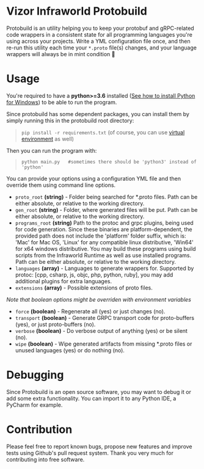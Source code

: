 Vizor Infraworld Protobuild
===========================

Protobuild is an utility helping you to keep your protobuf and gRPC-related code wrappers in a consistent
state for all programming languages you're using across your projects. Write a YML configuration file
once, and then re-run this utility each time your `*.proto` file(s) changes, and your language wrappers will
always be in mint condition :tropical_drink:

Usage
=====

You're required to have a **python>=3.6** installed ([See how to install Python for Windows](https://www.howtogeek.com/197947/how-to-install-python-on-windows/)) to be able to run the program.

Since protobuild has some dependent packages, you can install them by simply running this in the protobuild root directory:
>`pip install -r requirements.txt` (of course, you can use [virtual environment](https://virtualenv.pypa.io/en/stable/) as well)

Then you can run the program with:
>`python main.py   #sometimes there should be 'python3' instead of 'python'`

You can provide your options using a configuration YML file and then override them using command line options.


* `proto_root` **(string)** - Folder being searched for *.proto files. Path can be either absolute, or relative to the working directory.
* `gen_root` **(string)** - Folder, where generated files will be put. Path can be either absolute, or relative to the working directory.
* `programs_root` **(string)** Path to the protoc and grpc plugins, being used for code generation. Since these binaries are platform-dependent,
the provided path does not include the 'platform' folder suffix, which is: 'Mac' for Mac OS, 'Linux' for any compatible linux distributive,
'Win64' for x64 windows distributive. You may build these programs using build scripts from the Infraworld Runtime as well as use installed programs.
Path can be either absolute, or relative to the working directory.
* `languages` **(array)** - Languages to generate wrappers for. Supported by protoc: [cpp, csharp, js, objc, php, python, ruby],
 you may add additional plugins for extra languages.
* `extensions` **(array)** - Possible extensions of proto files.

*Note that boolean options might be overriden with environment variables*

* `force` **(boolean)** - Regenerate all (yes) or just changes (no).
* `transport` **(boolean)** - Generate GRPC transport code for proto-buffers (yes), or just proto-buffers (no).
* `verbose` **(boolean)** - Do verbose output of anything (yes) or be silent (no).
* `wipe` **(boolean)** - Wipe generated artifacts from missing *.proto files or unused languages (yes) or do nothing (no).

Debugging
=========

Since Protobuild is an open source software, you may want to debug it or add some extra functionality.
You can import it to any Python IDE, a PyCharm for example.

Contribution
============

Please feel free to report known bugs, propose new features and improve tests using Github's pull request system.
Thank you very much for contributing into free software.